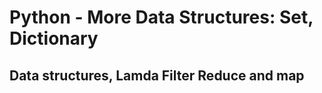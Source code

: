 <h1>Python - More Data Structures: Set, Dictionary</h1>
<h2>Data structures, Lamda Filter Reduce and map</h2>
